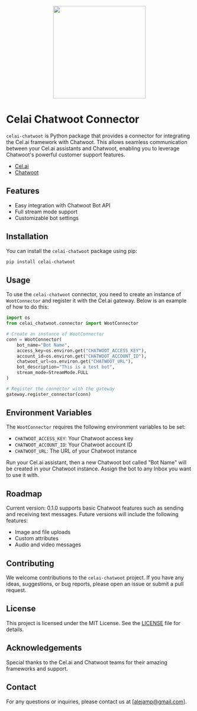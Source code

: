 <!-- A centered logo of celia -->
<p align="center">
  <img src="https://raw.githubusercontent.com/cel-ai/celai/30b489b21090e3c3f00ffea66d0ae4ac812bd839/cel/assets/celia_logo.png" width="250" />
</p>

# Celai Chatwoot Connector

`celai-chatwoot` is Python package that provides a connector for integrating the Cel.ai framework with Chatwoot. This allows seamless communication between your Cel.ai assistants and Chatwoot, enabling you to leverage Chatwoot's powerful customer support features.
- [Cel.ai](https://github.com/cel-ai/celai) 
- [Chatwoot](https://www.chatwoot.com/)

## Features

- Easy integration with Chatwoot Bot API 
- Full stream mode support
- Customizable bot settings

## Installation

You can install the `celai-chatwoot` package using pip:

```bash
pip install celai-chatwoot
```

## Usage

To use the `celai-chatwoot` connector, you need to create an instance of `WootConnector` and register it with the Cel.ai gateway. Below is an example of how to do this:

```python
import os
from celai_chatwoot.connector import WootConnector

# Create an instance of WootConnector
conn = WootConnector(
    bot_name="Bot Name",
    access_key=os.environ.get("CHATWOOT_ACCESS_KEY"),
    account_id=os.environ.get("CHATWOOT_ACCOUNT_ID"),
    chatwoot_url=os.environ.get("CHATWOOT_URL"),
    bot_description="This is a test bot",
    stream_mode=StreamMode.FULL
)

# Register the connector with the gateway
gateway.register_connector(conn)
```

## Environment Variables

The `WootConnector` requires the following environment variables to be set:

- `CHATWOOT_ACCESS_KEY`: Your Chatwoot access key
- `CHATWOOT_ACCOUNT_ID`: Your Chatwoot account ID
- `CHATWOOT_URL`: The URL of your Chatwoot instance

Run your Cel.ai assistant, then a new Chatwoot bot called "Bot Name" will be created in your Chatwoot instance. Assign the bot to any Inbox you want to use it with.


## Roadmap

Current version: 0.1.0 supports basic Chatwoot features such as sending and receiving text messages. Future versions will include the following features:

  - Image and file uploads
  - Custom attributes
  - Audio and video messages


## Contributing

We welcome contributions to the `celai-chatwoot` project. If you have any ideas, suggestions, or bug reports, please open an issue or submit a pull request.

## License

This project is licensed under the MIT License. See the [LICENSE](LICENSE) file for details.

## Acknowledgements

Special thanks to the Cel.ai and Chatwoot teams for their amazing frameworks and support.

## Contact

For any questions or inquiries, please contact us at [alejamp@gmail.com].
